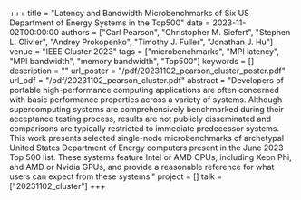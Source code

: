 +++
title = "Latency and Bandwidth Microbenchmarks of Six US Department of Energy Systems in the Top500"
date = 2023-11-02T00:00:00
authors = ["Carl Pearson", "Christopher M. Siefert", "Stephen L. Olivier", "Andrey Prokopenko", "Timothy J. Fuller", "Jonathan J. Hu"]
venue = "IEEE Cluster 2023"
tags = ["microbenchmarks", "MPI latency", "MPI bandwidth", "memory bandwidth", "Top500"]
keywords = []
description = ""
url_poster = "/pdf/20231102_pearson_cluster_poster.pdf"
url_pdf = "/pdf/20231102_pearson_cluster.pdf"
abstract = "Developers of portable high-performance computing applications are often concerned with basic performance properties across a variety of systems. Although supercomputing systems are comprehensively benchmarked during their acceptance testing process, results are not publicly disseminated and comparisons are typically restricted to immediate predecessor systems. This work presents selected single-node microbenchmarks of archetypal United States Department of Energy computers present in the June 2023 Top 500 list. These systems feature Intel or AMD CPUs, including Xeon Phi, and AMD or Nvidia GPUs, and provide a reasonable reference for what users can expect from these systems."
project = []
talk = ["20231102_cluster"]
+++
